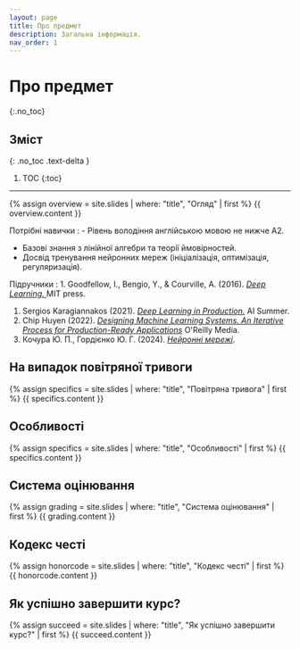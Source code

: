 ```yaml
---
layout: page
title: Про предмет
description: Загальна інформація.
nav_order: 1
---
```


# Про предмет
{:.no_toc}

## Зміст
{: .no_toc .text-delta }

1. TOC
{:toc}

---

{% assign overview = site.slides | where: "title", "Огляд" | first %}
{{ overview.content }}


Потрiбнi навички
: - Рівень володіння англійською мовою не нижче А2.
- Базовi знання з лiнiйної алгебри та теорiї ймовiрностей.
- Досвiд тренування нейронних мереж (iнiцiалiзацiя, оптимiзацiя, регуляризацiя).

Підручники
: 1. Goodfellow, I., Bengio, Y., & Courville, A. (2016).  [*Deep Learning.* ](https://www.deeplearningbook.org/) MIT press.
1. Sergios Karagiannakos (2021). [*Deep Learning in Production.*](https://www.amazon.com/Deep-Learning-Production-Sergios-Karagiannakos-ebook/dp/B09MJF24HZ/ref=cm_cr_arp_d_pl_foot_top?ie=UTF8#customerReviews) AI Summer.
1. Chip Huyen (2022). [*Designing Machine Learning Systems. An Iterative Process for Production-Ready Applications*](https://www.amazon.com/Designing-Machine-Learning-Systems-Production-Ready/dp/1098107969) O'Reilly Media.
1. Кочура Ю. П., Гордієнко Ю. Г. (2024). [*Нейронні мережі*](https://github.com/dml-book/dml/releases/download/v0.1.10/0.1.10-final.pdf).


## На випадок повітряної тривоги
{% assign specifics = site.slides | where: "title", "Повітряна тривога" | first %}
{{ specifics.content }}

## Особливостi
{% assign specifics = site.slides | where: "title", "Особливостi" | first %}
{{ specifics.content }}

## Система оцiнювання
{% assign grading = site.slides | where: "title", "Система оцiнювання" | first %}
{{ grading.content }}


## Кодекс честi
{% assign honorcode = site.slides | where: "title", "Кодекс честi" | first %}
{{ honorcode.content }}


## Як успішно завершити курс?
{% assign succeed = site.slides | where: "title", "Як успішно завершити курс?" | first %}
{{ succeed.content }}